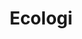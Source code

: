 ---
instagram: https://instagram.com/ecologi_hq
linkedin: https://linkedin.com/company/ecologihq
logohandle: ecologi
sort: ecologi
title: Ecologi
twitter: https://x.com/Ecologi_hq
website: https://ecologi.com/
youtube: https://youtube.com/channel/UCKUr5skdKV-GL6bV_-krprg
---